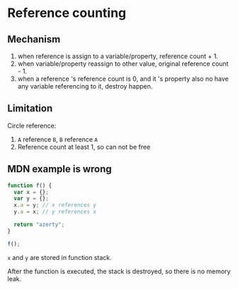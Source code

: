 # Reference counting

## Mechanism

1. when reference is assign to a variable/property, reference count + 1.
2. when variable/property reassign to other value, original reference count - 1.
3. when a reference 's reference count is 0, and it 's property also no have any variable referencing to it, destroy happen.

## Limitation

Circle reference:

1. `A` reference `B`, `B` reference `A`
2. Reference count at least 1, so can not be free

## MDN example is wrong

```js
function f() {
  var x = {};
  var y = {};
  x.a = y; // x references y
  y.a = x; // y references x

  return "azerty";
}

f();
```

`x` and `y` are stored in function stack.

After the function is executed, the stack is destroyed, so there is no memory leak.
